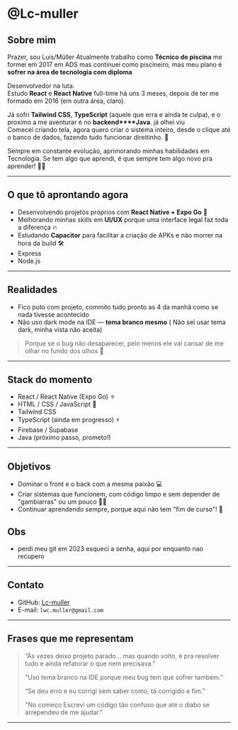 # @Lc-muller

## Sobre mim
Prazer, sou Luis/Müller 
Atualmente trabalho como **Técnico de piscina** me formei em 2017 em ADS mas continuei como piscineiro, mas meu plano é **sofrer na área de tecnologia com diploma**

Desenvolvedor na luta.  
Estudo **React** e **React Native** full-time há uns 3 meses, depois de ter me formado em 2016 (em outra área, claro).  


Já sofri **Tailwind CSS**, **TypeScript** (aquele que erra e ainda te culpa), e o proximo a me aventurar é no **backend****Java**. já olhei viu  
Comecei criando tela, agora quero criar o sistema inteiro, desde o clique até o banco de dados, fazendo tudo funcionar direitinho. 🚀

Sempre em constante evolução, aprimorando minhas habilidades em Tecnologia. Se tem algo que aprendi, é que sempre tem algo novo pra aprender! 👨‍💻

---

## O que tô aprontando agora

- Desenvolvendo projetos próprios com **React Native + Expo Go** 📱
- Melhorando minhas skills em **UI/UX** porque uma interface legal faz toda a diferença 🔥
- Estudando **Capacitor** para facilitar a criação de APKs e não morrer na hora da build 🛠️
- Express
- Node.js
---

## Realidades


- Fico puto com projeto, commito tudo pronto as 4 da manhã como se nada tivesse acontecido  
- Não uso dark mode na IDE — **tema branco mesmo**  ( Não sei usar tema dark, minha vista não aceita) 
> Porque se o bug não desaparecer, pelo menos ele vai cansar de me olhar no fundo dos olhos 👀

---

## Stack do momento

- React / React Native (Expo Go) ⚛️
- HTML / CSS / JavaScript 🎨
- Tailwind CSS
- TypeScript (ainda em progresso) ⚡
- Firebase / Supabase
- Java (próximo passo, prometo!)

---

## Objetivos

- Dominar o front e o back com a mesma paixão 💻
- Criar sistemas que funcionem, com código limpo e sem depender de "gambiarras" ou um pouco 🙅‍♂️
- Continuar aprendendo sempre, porque aqui não tem "fim de curso"! 🔄

## Obs
- perdi meu git em 2023 esqueci a senha, aqui por enquanto nao recupero 
---

## Contato

- GitHub: [Lc-muller](https://github.com/Lc-muller)
- E-mail: `lwc.muller@gmail.com`


---

## Frases que me representam

> “Às vezes deixo projeto parado... mas quando volto, é pra resolver tudo e ainda refatorar o que nem precisava.”  
>  
> “Uso tema branco na IDE porque meu bug tem que sofrer também.”  
>  
> “Se deu erro e eu corrigi sem saber como, tá corrigido e fim.” 
>
> "No começo Escrevi um código tão confuso que até o diabo se arrependeu de me ajudar."
---

<!---
Lc-muller/Lc-muller — Esse README aparece aqui porque o GitHub reconhece um dev que sabe equilibrar código e bom humor.
--->
